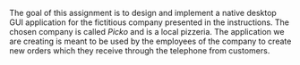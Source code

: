 The goal of this assignment is to design and implement a native desktop GUI application for the fictitious company presented in the instructions. The chosen company is called *Picko* and is a local pizzeria. The application we are creating is meant to be used by the employees of the company to create new orders which they receive through the telephone from customers.